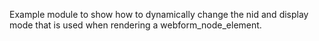 Example module to show how to dynamically change the nid and display mode that is used when rendering a webform_node_element.
